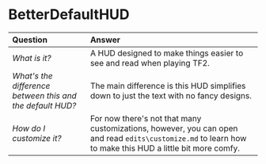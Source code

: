 # BetterDefaultHUD
| Question                                                   | Answer                                                                                                                                                     |
| :----                                                      | :----                                                                                                                                                      |
| *What is it?*                                              | A HUD designed to make things easier to see and read when playing TF2.                                                                                     |
| *What's the difference between this and the default HUD?*  | The main difference is this HUD simplifies down to just the text with no fancy designs.                                                                    |
| *How do I customize it?*                                   | For now there's not that many customizations, however, you can open and read `edits\customize.md` to learn how to make this HUD a little bit more comfy.   |

